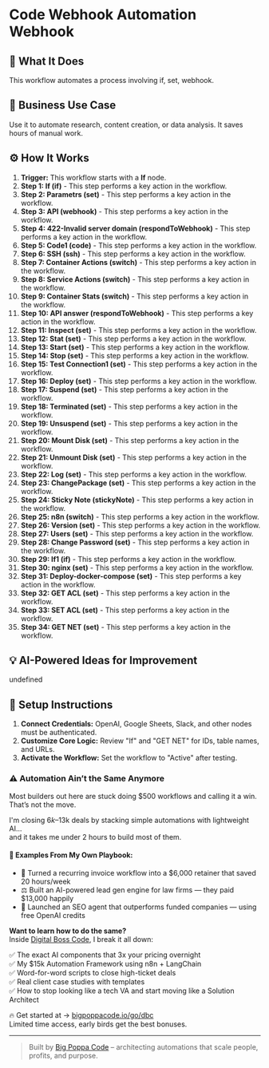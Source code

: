 # Code Webhook Automation Webhook

## 🚀 What It Does
This workflow automates a process involving if, set, webhook.

## 💼 Business Use Case
Use it to automate research, content creation, or data analysis. It saves hours of manual work.

## ⚙️ How It Works
1.  **Trigger:** This workflow starts with a **If** node.
2. **Step 1: If (if)** - This step performs a key action in the workflow.
3. **Step 2: Parametrs (set)** - This step performs a key action in the workflow.
4. **Step 3: API (webhook)** - This step performs a key action in the workflow.
5. **Step 4: 422-Invalid server domain (respondToWebhook)** - This step performs a key action in the workflow.
6. **Step 5: Code1 (code)** - This step performs a key action in the workflow.
7. **Step 6: SSH (ssh)** - This step performs a key action in the workflow.
8. **Step 7: Container Actions (switch)** - This step performs a key action in the workflow.
9. **Step 8: Service Actions (switch)** - This step performs a key action in the workflow.
10. **Step 9: Container Stats (switch)** - This step performs a key action in the workflow.
11. **Step 10: API answer (respondToWebhook)** - This step performs a key action in the workflow.
12. **Step 11: Inspect (set)** - This step performs a key action in the workflow.
13. **Step 12: Stat (set)** - This step performs a key action in the workflow.
14. **Step 13: Start (set)** - This step performs a key action in the workflow.
15. **Step 14: Stop (set)** - This step performs a key action in the workflow.
16. **Step 15: Test Connection1 (set)** - This step performs a key action in the workflow.
17. **Step 16: Deploy (set)** - This step performs a key action in the workflow.
18. **Step 17: Suspend (set)** - This step performs a key action in the workflow.
19. **Step 18: Terminated (set)** - This step performs a key action in the workflow.
20. **Step 19: Unsuspend (set)** - This step performs a key action in the workflow.
21. **Step 20: Mount Disk (set)** - This step performs a key action in the workflow.
22. **Step 21: Unmount Disk (set)** - This step performs a key action in the workflow.
23. **Step 22: Log (set)** - This step performs a key action in the workflow.
24. **Step 23: ChangePackage (set)** - This step performs a key action in the workflow.
25. **Step 24: Sticky Note (stickyNote)** - This step performs a key action in the workflow.
26. **Step 25: n8n (switch)** - This step performs a key action in the workflow.
27. **Step 26: Version (set)** - This step performs a key action in the workflow.
28. **Step 27: Users (set)** - This step performs a key action in the workflow.
29. **Step 28: Change Password (set)** - This step performs a key action in the workflow.
30. **Step 29: If1 (if)** - This step performs a key action in the workflow.
31. **Step 30: nginx (set)** - This step performs a key action in the workflow.
32. **Step 31: Deploy-docker-compose (set)** - This step performs a key action in the workflow.
33. **Step 32: GET ACL (set)** - This step performs a key action in the workflow.
34. **Step 33: SET ACL (set)** - This step performs a key action in the workflow.
35. **Step 34: GET NET (set)** - This step performs a key action in the workflow.

## 💡 AI-Powered Ideas for Improvement
undefined

## 🔧 Setup Instructions
1. **Connect Credentials:** OpenAI, Google Sheets, Slack, and other nodes must be authenticated.
2. **Customize Core Logic:** Review "If" and "GET NET" for IDs, table names, and URLs.
3. **Activate the Workflow:** Set the workflow to "Active" after testing.

### ⚠️ Automation Ain’t the Same Anymore

Most builders out here are stuck doing $500 workflows and calling it a win.  
That’s not the move.  

I'm closing $6k–$13k deals by stacking simple automations with lightweight AI...  
and it takes me under 2 hours to build most of them.

#### 🧠 Examples From My Own Playbook:
- 🔁 Turned a recurring invoice workflow into a $6,000 retainer that saved 20 hours/week  
- ⚖️ Built an AI-powered lead gen engine for law firms — they paid $13,000 happily  
- 🚀 Launched an SEO agent that outperforms funded companies — using free OpenAI credits  

**Want to learn how to do the same?**  
Inside [Digital Boss Code](https://bigpoppacode.io/go/dbc), I break it all down:

✅ The exact AI components that 3x your pricing overnight  
✅ My $15k Automation Framework using n8n + LangChain  
✅ Word-for-word scripts to close high-ticket deals  
✅ Real client case studies with templates  
✅ How to stop looking like a tech VA and start moving like a Solution Architect  

🔥 Get started at → [bigpoppacode.io/go/dbc](https://bigpoppacode.io/go/dbc)  
Limited time access, early birds get the best bonuses.

---
> Built by [Big Poppa Code](https://bigpoppacode.io) – architecting automations that scale people, profits, and purpose.
